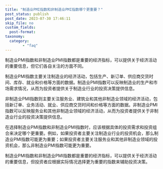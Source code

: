 ```yaml
---
title: "制造业PMI指数和非制造业PMI指数哪个更重要？"
post_status: publish
post_date: 2023-07-30 17:46:11
skip_file: no
custom_fields: 
  post-format: 
taxonomy:
  category:
        - "faq"
---
```


制造业PMI指数和非制造业PMI指数都是重要的经济指标，可以提供关于经济活动的重要信息，但它们各自关注的方面不同。

制造业PMI指数主要关注制造业的经济活动，包括生产、新订单、供应商交货时间、库存、就业和价格等方面的数据。制造业PMI指数可以反映制造业的生产和市场需求情况，从而为投资者提供关于制造业行业的投资决策提供信息。

非制造业PMI指数则主要关注服务业、建筑业和其他非制造业领域的经济活动，包括新订单、业务活动、就业、供应商交货时间和价格等方面的数据。非制造业PMI指数可以反映服务业和其他非制造业领域的经济活动，从而为投资者提供关于非制造业行业的投资决策提供信息。

在选择制造业PMI指数和非制造业PMI指数时，应该根据具体的投资需求和投资组合来决定哪个更重要。例如，如果投资者主要关注制造业行业的投资机会，那么制造业PMI指数可能更为重要；如果投资者主要关注服务业和其他非制造业领域的投资机会，那么非制造业PMI指数可能更为重要。

制造业PMI指数和非制造业PMI指数都是重要的经济指标，可以提供关于经济活动的重要信息，但投资者应根据实际情况选择更为重要的指数来辅助投资决策。
